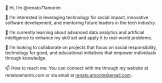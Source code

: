 👋 Hi, I’m @renato71amorim

👀 I’m interested in leveraging technology for social impact, innovative software development, and mentoring future leaders in the tech industry.

🌱 I’m currently learning about advanced data analytics and artificial intelligence to enhance my skill set and apply it to real-world problems.

💞️ I’m looking to collaborate on projects that focus on social responsibility, technology for good, and educational initiatives that empower individuals through knowledge.

📫 How to reach me: You can connect with me through my website at renatoamorim.com or via email at renato.amorim@email.com.


<!---
renato71amorim/renato71amorim is a ✨ special ✨ repository because its `README.md` (this file) appears on your GitHub profile.
You can click the Preview link to take a look at your changes.
--->
